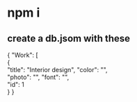    # npm i 
    
## create a db.jsom with these    
      
{ 
  "Work": [   
    {    
      "title": "Interior design", 
      "color": "",  
      "photo": "",
      "font": "",  
      "id": 1   
       } 
}  
 
 
